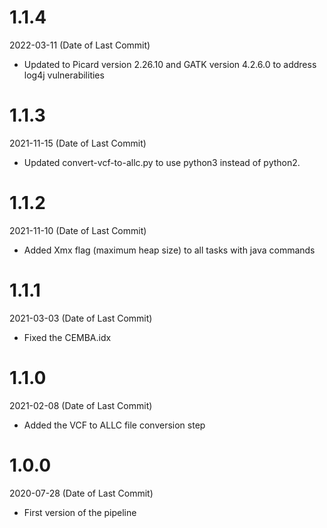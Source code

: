 # 1.1.4
2022-03-11 (Date of Last Commit)

* Updated to Picard version 2.26.10 and GATK version 4.2.6.0 to address log4j vulnerabilities

# 1.1.3
2021-11-15 (Date of Last Commit)

* Updated convert-vcf-to-allc.py to use python3 instead of python2.

# 1.1.2
2021-11-10 (Date of Last Commit)

* Added Xmx flag (maximum heap size) to all tasks with java commands

# 1.1.1
2021-03-03 (Date of Last Commit)

* Fixed the CEMBA.idx

# 1.1.0
2021-02-08 (Date of Last Commit)

* Added the VCF to ALLC file conversion step

# 1.0.0
2020-07-28 (Date of Last Commit)

* First version of the pipeline
